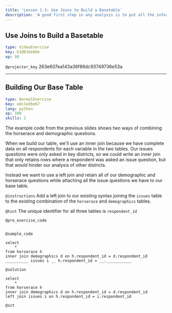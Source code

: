 ```yaml
---
title: 'Lesson 1.3: Use Joins to Build a Basetable'
description: 'A good first step in any analysis is to put all the information you want to analyze in one place. Often as analysts, we work with data from a variety of sources - accessing different tables in an existing database architecture or collecting new information from open sources like government websites. This part of our case study will use joins to combine three tables into a single source of information for the rest of our project. '
---
```


## Use Joins to Build a Basetable

```yaml
type: VideoExercise
key: b1063de69e
xp: 50
```

`@projector_key`
263e607ea143a36f86dc93749736e53a

---

## Building Our Base Table

```yaml
type: NormalExercise
key: e8c1edbe67
lang: python
xp: 100
skills: 2
```

The example code from the previous slides shows two ways of combining the horserace and demographic questions. 

When we build our table, we'll use an inner join because we have complete data on all respondents for each variable in the two tables. Our issues questions were only asked in key districts, so we could write an inner join that only retains rows where a respondent was asked an issue question, but that would hinder our analysis of other districts. 

Instead we want to use a left join and retain all of our demographic and horserace questions while attaching all the issue questions we have to our base table.

`@instructions`
Add a left join to our existing syntax joining the `issues` table to the existing combination of the `horserace` and `demographics` tables.

`@hint`
The unique identifier for all three tables is `respondent_id`

`@pre_exercise_code`
```{python}

```

`@sample_code`
```{python}
select 
	*
from horserace h
inner join demographics d on h.respondent_id = d.respondent_id
__________ issues i __ h.respondent_id = __.___________
```

`@solution`
```{python}
select 
	*
from horserace h
inner join demographics d on h.respondent_id = d.respondent_id
left join issues i on h.respondent_id = i.respondent_id
```

`@sct`
```{python}

```
